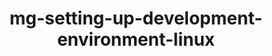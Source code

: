 ---
id: mg-setting-up-development-environment-linux
title: mg-setting-up-development-environment-linux
---